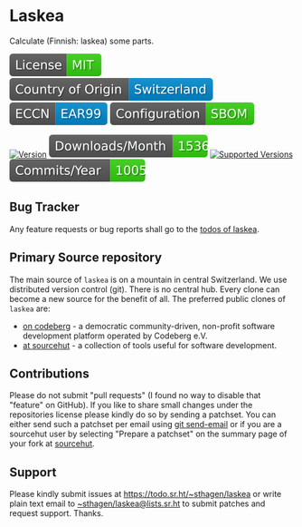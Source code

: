 # Laskea

Calculate (Finnish: laskea) some parts.

[![license](badges/license-spdx-mit.svg)](https://git.sr.ht/~sthagen/laskea/tree/default/item/LICENSE)
[![Country of Origin](badges/country-of-origin-name-switzerland-neutral.svg)](https://git.sr.ht/~sthagen/laskea/tree/default/item/COUNTRY-OF-ORIGIN)
[![Export Classification Control Number (ECCN)](badges/export-control-classification-number_eccn-ear99-neutral.svg)](https://git.sr.ht/~sthagen/laskea/tree/default/item/EXPORT-CONTROL-CLASSIFICATION-NUMBER)
[![Configuration](badges/configuration-sbom.svg)](third-party/index.html)

[![Version](https://img.shields.io/pypi/v/laskea.svg?style=flat)](https://pypi.python.org/pypi/laskea/)
[![Downloads](badges/downloads-per-month.svg)](https://pepy.tech/project/laskea)
[![Supported Versions](https://img.shields.io/pypi/pyversions/laskea.svg?style=flat)](https://pypi.python.org/pypi/laskea/)
[![Maintenance Status](badges/commits-per-year.svg)](https://git.sr.ht/~sthagen/laskea/log)

## Bug Tracker

Any feature requests or bug reports shall go to the [todos of laskea](https://todo.sr.ht/~sthagen/laskea).

## Primary Source repository

The main source of `laskea` is on a mountain in central Switzerland.
We use distributed version control (git).
There is no central hub.
Every clone can become a new source for the benefit of all.
The preferred public clones of `laskea` are:

* [on codeberg](https://codeberg.org/sthagen/laskea) - a democratic community-driven, non-profit software development platform operated by Codeberg e.V.
* [at sourcehut](https://git.sr.ht/~sthagen/laskea) - a collection of tools useful for software development.

## Contributions

Please do not submit "pull requests" (I found no way to disable that "feature" on GitHub).
If you like to share small changes under the repositories license please kindly do so by sending a patchset.
You can either send such a patchset per email using [git send-email](https://git-send-email.io) or 
if you are a sourcehut user by selecting "Prepare a patchset" on the summary page of your fork at [sourcehut](https://git.sr.ht/).

## Support

Please kindly submit issues at <https://todo.sr.ht/~sthagen/laskea> or write plain text email to <~sthagen/laskea@lists.sr.ht> to submit patches and request support. Thanks.
